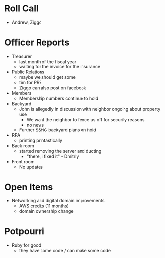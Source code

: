 Roll Call
=========
- Andrew, Ziggo
  
Officer Reports
===============
- Treasurer
  - last month of the fiscal year
  - waiting for the invoice for the insurance
- Public Relations
  - maybe we should get some
  - tim for PR?
  - Ziggo can also post on facebook
- Members
  - Membership numbers continue to hold
- Backyard
  - John is allegedly in discussion with neighbor ongoing about property use
    - We want the neighbor to fence us off for security reasons
    - no news
  - Further SSHC backyard plans on hold
- RPA
   - printing printastically
- Back room
  - started removing the server and ducting
    - "there, i fixed it" - Dmitriy
- Front room
  - No updates

Open Items
==========
- Networking and digital domain improvements
  - AWS credits (11 months)
  - domain ownership change
  
Potpourri
=========
- Ruby for good
  - they have some code / can make some code

